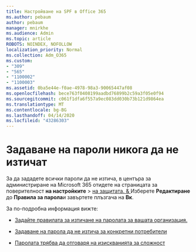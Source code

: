 ```yaml
---
title: Настройване на SPF в Office 365
ms.author: pebaum
author: pebaum
manager: mnirkhe
ms.audience: Admin
ms.topic: article
ROBOTS: NOINDEX, NOFOLLOW
localization_priority: Normal
ms.collection: Adm_O365
ms.custom:
- "309"
- "565"
- "1100002"
- "1100003"
ms.assetid: 0ba5e44e-f0ae-4978-98a3-90065447af08
ms.openlocfilehash: bece763f0408199aadbd76899b2c59a3f05e0f94
ms.sourcegitcommit: c061f1dfa6f557a9ec083dd030b73b121d9864ea
ms.translationtype: MT
ms.contentlocale: bg-BG
ms.lasthandoff: 04/14/2020
ms.locfileid: "43286303"
---
```

# <a name="set-passwords-to-never-expire"></a>Задаване на пароли никога да не изтичат

За да зададете всички пароли да не изтича, в центъра за администриране на Microsoft 365 отидете на страницата за поверителност **на настройките** > [на защитата. &amp; ](https://portal.office.com/adminportal/home#/settings/security) Изберете **Редактиране** до **Правила за парола**и завъртете плъзгача на **Вк**.
  
За по-подробна информация вижте: 

- [Задайте правилата за изтичане на паролата за вашата организация.](https://docs.microsoft.com/office365/admin/manage/set-password-expiration-policy)
  
- [Задаване на парола да не изтича за конкретни потребители](https://docs.microsoft.com/office365/admin/add-users/set-password-to-never-expire)

- [Паролата трябва да отговаря на изискванията за сложност](https://docs.microsoft.com/windows/security/threat-protection/security-policy-settings/password-must-meet-complexity-requirements)
  